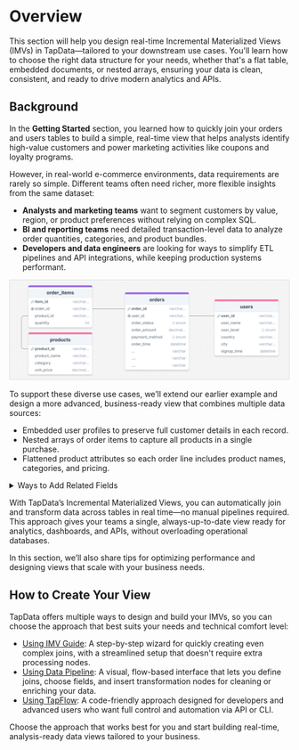 # Overview

This section will help you design real-time Incremental Materialized Views (IMVs) in TapData—tailored to your downstream use cases. You'll learn how to choose the right data structure for your needs, whether that's a flat table, embedded documents, or nested arrays, ensuring your data is clean, consistent, and ready to drive modern analytics and APIs.

## Background

In the **Getting Started** section, you learned how to quickly join your orders and users tables to build a simple, real-time view that helps analysts identify high-value customers and power marketing activities like coupons and loyalty programs.

However, in real-world e-commerce environments, data requirements are rarely so simple. Different teams often need richer, more flexible insights from the same dataset:

- **Analysts and marketing teams** want to segment customers by value, region, or product preferences without relying on complex SQL.
- **BI and reporting teams** need detailed transaction-level data to analyze order quantities, categories, and product bundles.
- **Developers and data engineers** are looking for ways to simplify ETL pipelines and API integrations, while keeping production systems performant.

![Tables Relationship](../images/design_imv_table_relations.png)

To support these diverse use cases, we’ll extend our earlier example and design a more advanced, business-ready view that combines multiple data sources:

- Embedded user profiles to preserve full customer details in each record.
- Nested arrays of order items to capture all products in a single purchase.
- Flattened product attributes so each order line includes product names, categories, and pricing.


<details><summary>Ways to Add Related Fields</summary>

When designing your Incremental Materialized View, you can choose how data from related tables is included in your main record. TapData lets you customize this structure to match your analysis needs and downstream use cases:

- **Flatten**: Pull selected columns directly into the top level of the main table. Ideal for simple attributes you want to filter or group by (e.g., user_level, country).
- **Embedded Document**: Include all or selected fields as a nested object. Useful for preserving detailed context, such as a user profile with signup date, tier history, or calculated metrics.
- **Embedded Array**: Aggregate multiple related records as an array of objects. Perfect for one-to-many relationships like order items, each enriched with product details.

By combining these methods, you can design a single view that is analysis-ready, API-friendly, and tailored to your business questions—all without complex joins or heavy ETL processes.

</details>

With TapData’s Incremental Materialized Views, you can automatically join and transform data across tables in real time—no manual pipelines required. This approach gives your teams a single, always-up-to-date view ready for analytics, dashboards, and APIs, without overloading operational databases.

In this section, we’ll also share tips for optimizing performance and designing views that scale with your business needs.

## How to Create Your View

TapData offers multiple ways to design and build your IMVs, so you can choose the approach that best suits your needs and technical comfort level:

- [Using IMV Guide](create-views/using-imv-guide.md): A step-by-step wizard for quickly creating even complex joins, with a streamlined setup that doesn't require extra processing nodes.
- [Using Data Pipeline](create-views/using-data-pipeline.md): A visual, flow-based interface that lets you define joins, choose fields, and insert transformation nodes for cleaning or enriching your data.
- [Using TapFlow](create-views/using-tapflow.md): A code-friendly approach designed for developers and advanced users who want full control and automation via API or CLI.

Choose the approach that works best for you and start building real-time, analysis-ready data views tailored to your business.
